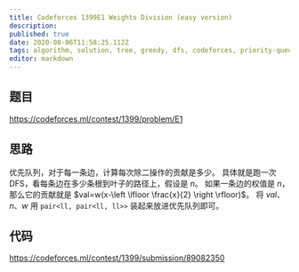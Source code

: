 ```yaml
---
title: Codeforces 1399E1 Weights Division (easy version)
description: 
published: true
date: 2020-08-06T11:58:25.112Z
tags: algorithm, solution, tree, greedy, dfs, codeforces, priority-queue
editor: markdown
---
```


## 题目
https://codeforces.ml/contest/1399/problem/E1

## 思路

优先队列，对于每一条边，计算每次除二操作的贡献是多少。
具体就是跑一次 DFS，看每条边在多少条根到叶子的路径上，假设是 $n$。
如果一条边的权值是 $n$，那么它的贡献就是 $val=w(x-\left \lfloor \frac{x}{2} \right \rfloor)$。
将 $val$、$n$、$w$ 用 `pair<ll, pair<ll, ll>>` 装起来放进优先队列即可。 

## 代码

https://codeforces.ml/contest/1399/submission/89082350